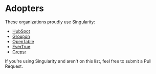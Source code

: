 # Adopters

These organizations proudly use Singularity:

- [HubSpot](http://www.hubspot.com/)
- [Groupon](http://www.groupon.com/)
- [OpenTable](http://www.opentable.com/)
- [EverTrue](http://www.evertrue.com/)
- [Grepsr](http://www.grepsr.com/)

If you're using Singularity and aren't on this list, feel free to submit a Pull Request.
